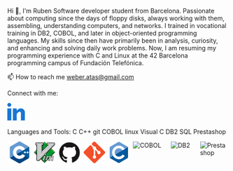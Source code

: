   Hi 👋, I'm Ruben
Software developer student from Barcelona. Passionate about computing since the days of floppy disks, always working with them, assembling, understanding computers, and networks. I trained in vocational training in DB2, COBOL, and later in object-oriented programming languages. My skills since then have primarily been in analysis, curiosity, and enhancing and solving daily work problems. Now, I am resuming my programming experience with C and Linux at the 42 Barcelona programming campus of Fundación Telefónica.

📫 How to reach me weber.atas@gmail.com

Connect with me:

<a href="https://www.linkedin.com/in/rub%C3%A9n-buitrago-a8671a288" target="_blank">
 <img src="https://github.com/WeBeRATAS/WeBeRATAS/blob/main/405932124-2216b903-37e0-48cd-be81-ac2463e042db.svg" alt="Linkedin" width="40" />
</a>

Languages and Tools:
C C++ git COBOL linux Visual C DB2 SQL Prestashop

<div style="display: flex; justify-content: space-around;">
<img src="https://github.com/WeBeRATAS/WeBeRATAS/blob/main/405932001-29e9235b-3354-464c-8af1-2b6d274debbd.svg" alt="Logotipo 2" width="50" />
<img src="https://github.com/WeBeRATAS/WeBeRATAS/blob/main/405931746-549260f8-0cff-4dcc-a3ab-8ec48e1cf580.svg" alt="Logotipo 3" width="50" />
<img src="https://github.com/WeBeRATAS/WeBeRATAS/blob/main/405931638-86a5f307-467c-4695-a87e-1805fc471724.svg" alt="Logotipo 3" width="50" />
<img src="https://github.com/WeBeRATAS/WeBeRATAS/blob/main/405931574-89fe0019-1618-4d58-ba6f-45f7c4a6c857.svg" alt="Logotipo 3" width="50" />
<img src="https://github.com/WeBeRATAS/WeBeRATAS/blob/main/405931423-e3d9e5c2-0620-4f20-9e2a-dab25ee7ac85.svg" alt="Logotipo 3" width="50" />
<img src="https://logowik.com/content/uploads/images/cobol9781.logowik.com.webp" alt="COBOL" width="80" />
<img src="https://encrypted-tbn0.gstatic.com/images?q=tbn:ANd9GcQL29jXtM1i45RKSZWcInnczUeoBTb7xCGtYhtQDv19t6VbOMHrphkD8w3NKsoE73IVxIo&usqp=CAU" alt="DB2" width="60" />
<img src="https://encrypted-tbn0.gstatic.com/images?q=tbn:ANd9GcSCsrzE92lx2tUM_84w7ueKrxVD7e6EQQxBbQ&s" alt="Prestashop" width="60" />
</div>



